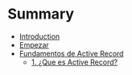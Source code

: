 # Summary

* [Introduction](README.md)
* [Empezar](capitulo-uno.md)
* [Fundamentos de Active Record](fundamentos-de-active-record.md)
  * [1. ¿Que es Active Record?](fundamentos-de-active-record/1-que-es-active-record.md)

